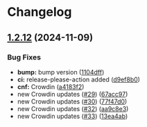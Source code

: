 # Changelog

## [1.2.12](https://github.com/mynaparrot/plugNmeet-WordPress/compare/v1.2.11...v1.2.12) (2024-11-09)


### Bug Fixes

* **bump:** bump version ([1104dff](https://github.com/mynaparrot/plugNmeet-WordPress/commit/1104dffad3113e8e01ebfdda458a07e1e85dfaa0))
* **ci:** release-please-action added ([d9ef8b0](https://github.com/mynaparrot/plugNmeet-WordPress/commit/d9ef8b0929166a44833a4967cdaaff1ca1d3bdc8))
* **cnf:** Crowdin ([a4183f2](https://github.com/mynaparrot/plugNmeet-WordPress/commit/a4183f26358e00357abd4659353f34b0b38adac3))
* new Crowdin updates ([#29](https://github.com/mynaparrot/plugNmeet-WordPress/issues/29)) ([67acc97](https://github.com/mynaparrot/plugNmeet-WordPress/commit/67acc97d3c4456fc83ba6cad6a6ed233b607660f))
* new Crowdin updates ([#30](https://github.com/mynaparrot/plugNmeet-WordPress/issues/30)) ([77f47d0](https://github.com/mynaparrot/plugNmeet-WordPress/commit/77f47d0630aa5ff08cc0985cbcc4827e2ed3e154))
* new Crowdin updates ([#32](https://github.com/mynaparrot/plugNmeet-WordPress/issues/32)) ([aa9c8e3](https://github.com/mynaparrot/plugNmeet-WordPress/commit/aa9c8e3bd6ac5c095f2e699178fddf1dd9c6c217))
* new Crowdin updates ([#33](https://github.com/mynaparrot/plugNmeet-WordPress/issues/33)) ([13ea4ab](https://github.com/mynaparrot/plugNmeet-WordPress/commit/13ea4abfdb55569dc78ff6851827bf9c4270cc8d))
